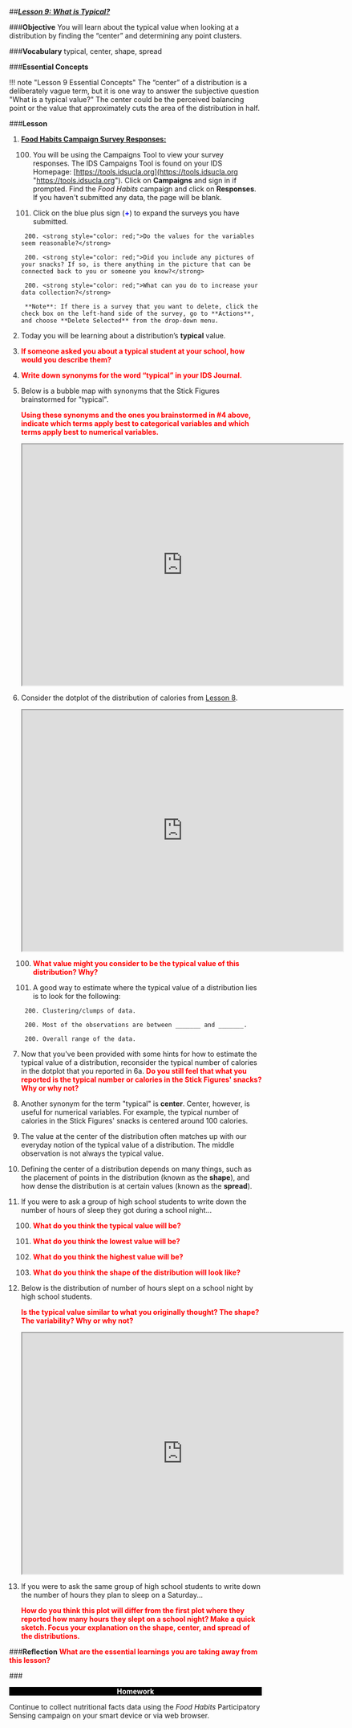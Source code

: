 ##***<u>Lesson 9: What is Typical?</u>***

###**Objective**
You will learn about the typical value when looking at a distribution by finding the “center” and
determining any point clusters.

###**Vocabulary**
typical, center, shape, spread

###**Essential Concepts**

!!! note "Lesson 9 Essential Concepts"
    The “center” of a distribution is a deliberately vague term, but it is one way to
    answer the subjective question "What is a typical value?" The center could be the perceived balancing
    point or the value that approximately cuts the area of the distribution in half.

###**Lesson**
1. **<u>Food Habits Campaign Survey Responses:</u>**

    100. You will be using the Campaigns Tool to view your survey responses. The IDS Campaigns Tool is found on your IDS Homepage: [https://tools.idsucla.org](https://tools.idsucla.org "https://tools.idsucla.org").
    Click on **Campaigns** and sign in if prompted. Find the *Food Habits* campaign and click on **Responses**. If you haven't submitted any data, the page will be blank. 

    100. Click on the blue plus sign (<strong style="color: blue;">+</strong>) to expand the surveys you have submitted.

        200. <strong style="color: red;">Do the values for the variables seem reasonable?</strong>

        200. <strong style="color: red;">Did you include any pictures of your snacks? If so, is there anything in the picture that can be connected back to you or someone you know?</strong>
        
        200. <strong style="color: red;">What can you do to increase your data collection?</strong> 

        **Note**: If there is a survey that you want to delete, click the check box on the left-hand side of the survey, go to **Actions**, and choose **Delete Selected** from the drop-down menu.

2. Today you will be learning about a distribution’s **typical** value.

3. <strong style="color: red;">If someone asked you about a typical student at your school, how would you describe them?</strong>

4. <strong style="color: red;">Write down synonyms for the word “typical” in your IDS Journal.</strong>

5. Below is a bubble map with synonyms that the Stick Figures brainstormed for "typical". 
    

    <strong style="color: red;">Using these synonyms and the ones you brainstormed in #4 above, indicate which terms apply best to categorical variables and which terms apply best to numerical variables.</strong>


    
    <iframe src="https://drive.google.com/file/d/1NvdEolLBRZrwmcThWB6A3Dpo-MffmRYh/preview" width="640" height="480"></iframe>


6. Consider the dotplot of the distribution of calories from [Lesson 8](lesson8.md).

    
    <iframe src="https://drive.google.com/file/d/1scD86vy1DasNBqhrG3TRl8pnLblKlmWS/preview" width="640" height="480"></iframe>

    100. <strong style="color: red;">What value might you consider to be the typical value of this distribution? Why?</strong>

    100. A good way to estimate where the typical value of a distribution lies is to look for the following:
 
        200. Clustering/clumps of data.

        200. Most of the observations are between _______ and _______.

        200. Overall range of the data.

7. Now that you've been provided with some hints for how to estimate the typical value of a distribution, reconsider the typical number of calories in the dotplot that you reported in 6a. <strong style="color: red;">Do you still feel that what you reported is the typical number or calories in the Stick Figures' snacks? Why or why not?</strong>

8. Another synonym for the term "typical" is **center**. Center, however, is useful for numerical variables. For example, the typical number of calories in the Stick Figures' snacks is centered around 100 calories.

9. The value at the center of the distribution often matches up with our everyday
notion of the typical value of a distribution. The middle observation is not always the typical value.

10. Defining the center of a distribution depends on many things, such as the placement of points in
the distribution (known as the **shape**), and how dense the distribution is at certain values (known
as the **spread**).

11. If you were to ask a group of high school students to write down the number of hours of sleep they got during a school night...

    100. <strong style="color: red;">What do you think the typical value will be?</strong>

    100. <strong style="color: red;">What do you think the lowest value will be?</strong>

    100. <strong style="color: red;">What do you think the highest value will be?</strong>

    100. <strong style="color: red;">What do you think the shape of the distribution will look like?</strong>

12. Below is the distribution of number of hours slept on a school night by high school students. 

    <strong style="color: red;">Is the typical value similar to what you originally thought? The shape? The
variability? Why or why not?</strong> 

    
    <iframe src="https://drive.google.com/file/d/18IKIfzGvKGEpPuLXXhdHpmalKnIyMbzK/preview" width="640" height="480"></iframe>


13. If you were to ask the same group of high school students to write down the number of hours they plan to sleep on a Saturday...

    <strong style="color: red;">How do you think this plot will differ from the first plot where they reported how many hours they slept on a school night? Make a quick sketch. Focus your explanation on the shape, center,
and spread of the distributions.</strong>

###**Reflection**
<strong style="color: red;">What are the essential learnings you are taking away from this lesson?</strong> 

###<p style="background: black; color: white; text-align: center;">**Homework**</p>
Continue to collect nutritional facts data using the *Food Habits* Participatory Sensing
campaign on your smart device or via web browser.